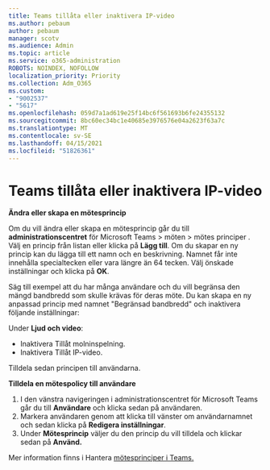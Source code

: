 ```yaml
---
title: Teams tillåta eller inaktivera IP-video
ms.author: pebaum
author: pebaum
manager: scotv
ms.audience: Admin
ms.topic: article
ms.service: o365-administration
ROBOTS: NOINDEX, NOFOLLOW
localization_priority: Priority
ms.collection: Adm_O365
ms.custom:
- "9002537"
- "5617"
ms.openlocfilehash: 059d7a1ad619e25f14bc6f561693b6fe24355132
ms.sourcegitcommit: 8bc60ec34bc1e40685e3976576e04a2623f63a7c
ms.translationtype: MT
ms.contentlocale: sv-SE
ms.lasthandoff: 04/15/2021
ms.locfileid: "51826361"
---
```

# <a name="teams-allow-or-disable-ip-video"></a>Teams tillåta eller inaktivera IP-video

**Ändra eller skapa en mötesprincip**

Om du vill ändra eller skapa en mötesprincip går du till **administrationscentret** för Microsoft Teams > möten > mötes principer . Välj en princip från listan eller klicka på **Lägg till**. Om du skapar en ny princip kan du lägga till ett namn och en beskrivning. Namnet får inte innehålla specialtecken eller vara längre än 64 tecken. Välj önskade inställningar och klicka på **OK**.

Säg till exempel att du har många användare och du vill begränsa den mängd bandbredd som skulle krävas för deras möte. Du kan skapa en ny anpassad princip med namnet "Begränsad bandbredd" och inaktivera följande inställningar:

Under **Ljud och video**:

- Inaktivera Tillåt molninspelning.
- Inaktivera Tillåt IP-video.

Tilldela sedan principen till användarna.

**Tilldela en mötespolicy till användare**

1. I den vänstra navigeringen i administrationscentret för Microsoft Teams går du till **Användare** och klicka sedan på användaren.
2. Markera användaren genom att klicka till vänster om användarnamnet och sedan klicka på **Redigera inställningar**.
3. Under **Mötesprincip** väljer du den princip du vill tilldela och klickar sedan på **Använd.**

Mer information finns i Hantera [mötesprinciper i Teams.](https://docs.microsoft.com/microsoftteams/meeting-policies-in-teams)
